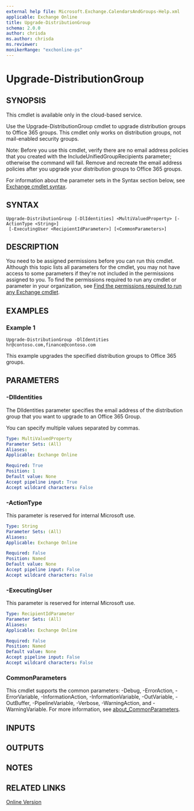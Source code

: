 ```yaml
---
external help file: Microsoft.Exchange.CalendarsAndGroups-Help.xml
applicable: Exchange Online
title: Upgrade-DistributionGroup
schema: 2.0.0
author: chrisda
ms.author: chrisda
ms.reviewer:
monikerRange: "exchonline-ps"
---
```


# Upgrade-DistributionGroup

## SYNOPSIS
This cmdlet is available only in the cloud-based service.

Use the Upgrade-DistributionGroup cmdlet to upgrade distribution groups to Office 365 groups. This cmdlet only works on distribution groups, not mail-enabled security groups.

Note: Before you use this cmdlet, verify there are no email address policies that you created with the IncludeUnifiedGroupRecipients parameter; otherwise the command will fail. Remove and recreate the email address policies after you upgrade your distribution groups to Office 365 groups.

For information about the parameter sets in the Syntax section below, see [Exchange cmdlet syntax](https://docs.microsoft.com/powershell/exchange/exchange-server/exchange-cmdlet-syntax).

## SYNTAX

```
Upgrade-DistributionGroup [-DlIdentities] <MultiValuedProperty> [-ActionType <String>]
 [-ExecutingUser <RecipientIdParameter>] [<CommonParameters>]
```

## DESCRIPTION
You need to be assigned permissions before you can run this cmdlet. Although this topic lists all parameters for the cmdlet, you may not have access to some parameters if they're not included in the permissions assigned to you. To find the permissions required to run any cmdlet or parameter in your organization, see [Find the permissions required to run any Exchange cmdlet](https://docs.microsoft.com/powershell/exchange/exchange-server/find-exchange-cmdlet-permissions).

## EXAMPLES

### Example 1
```
Upgrade-DistributionGroup -DlIdentities hr@contoso.com,finance@contoso.com
```

This example upgrades the specified distribution groups to Office 365 groups.

## PARAMETERS

### -DlIdentities
The DlIdentities parameter specifies the email address of the distribution group that you want to upgrade to an Office 365 Group.

You can specify multiple values separated by commas.

```yaml
Type: MultiValuedProperty
Parameter Sets: (All)
Aliases:
Applicable: Exchange Online

Required: True
Position: 1
Default value: None
Accept pipeline input: True
Accept wildcard characters: False
```

### -ActionType
This parameter is reserved for internal Microsoft use.

```yaml
Type: String
Parameter Sets: (All)
Aliases:
Applicable: Exchange Online

Required: False
Position: Named
Default value: None
Accept pipeline input: False
Accept wildcard characters: False
```

### -ExecutingUser
This parameter is reserved for internal Microsoft use.

```yaml
Type: RecipientIdParameter
Parameter Sets: (All)
Aliases:
Applicable: Exchange Online

Required: False
Position: Named
Default value: None
Accept pipeline input: False
Accept wildcard characters: False
```

### CommonParameters
This cmdlet supports the common parameters: -Debug, -ErrorAction, -ErrorVariable, -InformationAction, -InformationVariable, -OutVariable, -OutBuffer, -PipelineVariable, -Verbose, -WarningAction, and -WarningVariable. For more information, see [about_CommonParameters](https://go.microsoft.com/fwlink/p/?LinkID=113216).

## INPUTS

###  

## OUTPUTS

###  

## NOTES

## RELATED LINKS

[Online Version](https://technet.microsoft.com/library/5a220f26-585d-4aa7-812d-9fbcd29979ab.aspx)

